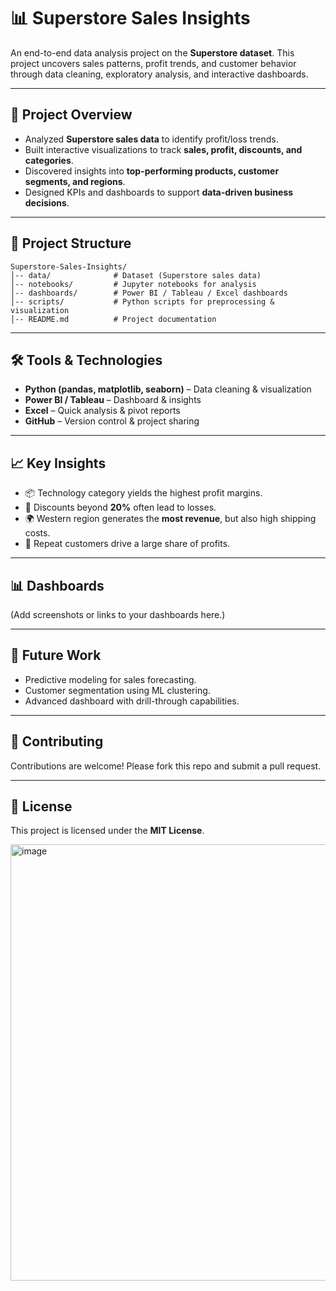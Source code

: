 # 📊 Superstore Sales Insights

An end-to-end data analysis project on the **Superstore dataset**. This project uncovers sales patterns, profit trends, and customer behavior through data cleaning, exploratory analysis, and interactive dashboards.

---

## 🚀 Project Overview

* Analyzed **Superstore sales data** to identify profit/loss trends.
* Built interactive visualizations to track **sales, profit, discounts, and categories**.
* Discovered insights into **top-performing products, customer segments, and regions**.
* Designed KPIs and dashboards to support **data-driven business decisions**.

---

## 📂 Project Structure

```
Superstore-Sales-Insights/
│-- data/              # Dataset (Superstore sales data)
│-- notebooks/         # Jupyter notebooks for analysis
│-- dashboards/        # Power BI / Tableau / Excel dashboards
│-- scripts/           # Python scripts for preprocessing & visualization
│-- README.md          # Project documentation
```

---

## 🛠️ Tools & Technologies

* **Python (pandas, matplotlib, seaborn)** – Data cleaning & visualization
* **Power BI / Tableau** – Dashboard & insights
* **Excel** – Quick analysis & pivot reports
* **GitHub** – Version control & project sharing

---

## 📈 Key Insights

* 📦 Technology category yields the highest profit margins.
* 🏬 Discounts beyond **20%** often lead to losses.
* 🌍 Western region generates the **most revenue**, but also high shipping costs.
* 👥 Repeat customers drive a large share of profits.

---

## 📊 Dashboards

(Add screenshots or links to your dashboards here.)

---

## 🚧 Future Work

* Predictive modeling for sales forecasting.
* Customer segmentation using ML clustering.
* Advanced dashboard with drill-through capabilities.

---

## 🤝 Contributing

Contributions are welcome! Please fork this repo and submit a pull request.

---

## 📜 License

This project is licensed under the **MIT License**.

<img width="1847" height="698" alt="image" src="https://github.com/user-attachments/assets/86a3bbb7-de29-43a6-9b09-f74f2c04e2b0" />

